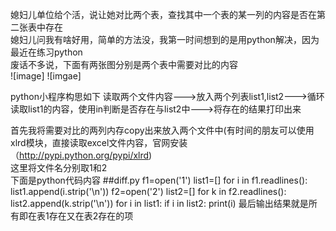 媳妇儿单位给个活，说让她对比两个表，查找其中一个表的某一列的内容是否在第二张表中存在  
媳妇儿问我有啥好用，简单的方法没，我第一时间想到的是用python解决，因为最近在练习python  
废话不多说，下面有两张图分别是两个表中需要对比的内容  
![image]
![imgae]

python小程序构思如下
读取两个文件内容--->放入两个列表list1,list2--->循环读取list1的内容，使用in判断是否存在与list2中--->将存在的结果打印出来  

首先我将需要对比的两列内存copy出来放入两个文件中(有时间的朋友可以使用xlrd模块，直接读取excel文件内容，官网安装（http://pypi.python.org/pypi/xlrd)  
这里将文件名分别取1和2  
下面是python代码内容
##diff.py
f1=open('1')
list1=[]
for i in f1.readlines():
  list1.append(i.strip('\n'))
f2=open('2')
list2=[]
for k in f2.readlines():
  list2.append(k.strip('\n'))
for i in list1:
  if i in list2:
    print(i)
最后输出结果就是所有即在表1存在又在表2存在的项
